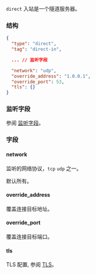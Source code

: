 `direct` 入站是一个隧道服务器。

### 结构

```json
{
  "type": "direct",
  "tag": "direct-in",

  ... // 监听字段

  "network": "udp",
  "override_address": "1.0.0.1",
  "override_port": 53,
  "tls": {}
}
```

### 监听字段

参阅 [监听字段](/zh/configuration/shared/listen/)。

### 字段

#### network

监听的网络协议，`tcp` `udp` 之一。

默认所有。

#### override_address

覆盖连接目标地址。

#### override_port

覆盖连接目标端口。

#### tls

TLS 配置, 参阅 [TLS](/zh/configuration/shared/tls/#inbound)。
